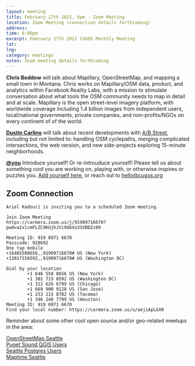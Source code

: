 ```yaml
---
layout: meeting
title: February 17th 2021, 6pm - Zoom Meeting
location: Zoom Meeting (connection details forthcoming)
address:
time: 6:00pm
excerpt: February 17th 2021 CUGOS Monthly Meeting
lat:
lng:
category: meetings
notes: Zoom meeting details forthcoming
---
```


**Chris Beddow** will talk about Mapillary, OpenStreetMap, and mapping a small town in Montana. Chris works on Mapillary/OSM data, product, and analytics within Facebook Reality Labs, with a mission to stimulate conversation about what tools the OSM community needs to map in detail and at scale. Mapillary is the open street-level imagery platform, with worldwide coverage including 1.4 billion images from independent users, local/national governments, private companies, and non-profits/NGOs on every continent of of the world.

**[Dustin Carlino](https://twitter.com/CarlinoDustin)** will talk about recent developments with [A/B Street](https://abstreet.org), including but not limited to: handling OSM cyclepaths, merging complicated intersections, the web version, and new side-projects exploring 15-minute neighborhoods.

**[@you](http://cugos.org/people/)** Introduce yourself! Or re-introuduce yourself! Please tell us about something cool you are working on, playing with, or otherwise inspires or puzzles you. [Add yourself here.](https://github.com/cugos/cugos.github.com/blob/master/meetings/_posts/2020-11-18-cugos_monthly.md) or reach out to hello@cugos.org

## Zoom Connection

```
Ariel Kadouri is inviting you to a scheduled Zoom meeting.

Join Zoom Meeting
https://carmera.zoom.us/j/91909716670?pwd=a2xlcmFLZC9KUjhJVi9GbVo3SVBDZz09

Meeting ID: 919 0971 6670
Passcode: 928692
One tap mobile
+16465588656,,91909716670# US (New York)
+13017158592,,91909716670# US (Washington DC)

Dial by your location
        +1 646 558 8656 US (New York)
        +1 301 715 8592 US (Washington DC)
        +1 312 626 6799 US (Chicago)
        +1 669 900 9128 US (San Jose)
        +1 253 215 8782 US (Tacoma)
        +1 346 248 7799 US (Houston)
Meeting ID: 919 0971 6670
Find your local number: https://carmera.zoom.us/u/aejiApLGX0

```

Reminder about some other cool open source and/or geo-related meetups in the area:

[OpenStreetMap Seattle](https://www.meetup.com/OpenStreetMap-Seattle/)  
[Puget Sound QGIS Users](https://www.meetup.com/Puget-Sound-QGIS-Users-Group/)  
[Seattle Postgres Users](https://www.meetup.com/Seattle-Postgres/)  
[Maptime Seattle](https://www.meetup.com/MaptimeSEA/)
